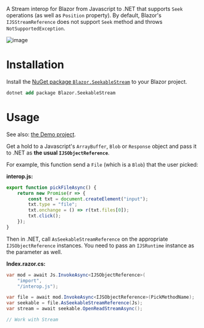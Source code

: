 A Stream interop for Blazor from Javascript to .NET that supports `Seek` operations (as well as `Position` property). By default, Blazor's `IJSStreamReference` does not support `Seek` method and throws `NotSupportedException`.

![image](https://github.com/LukeVApps/Blazor.SeekableStream/assets/6388546/d75a89d3-6d68-4883-877b-eb0453705d4e)

# Installation

Install the [NuGet package `Blazor.SeekableStream`](https://www.nuget.org/packages/Blazor.SeekableStream) to your Blazor project.

```ps
dotnet add package Blazor.SeekableStream
```

# Usage

See also: [the Demo project](https://github.com/LukeVApps/Blazor.SeekableStream/tree/master/Blazor.SeekableStream.Demo).

Get a hold to a Javascript's `ArrayBuffer`, `Blob` or `Response` object and pass it to .NET as **the usual `IJSObjectReference`**.

For example, this function send a `File` (which is a `Blob`) that the user picked:

**interop.js:**
```js
export function pickFileAsync() {
    return new Promise(r => {
        const txt = document.createElement("input");
        txt.type = "file";
        txt.onchange = () => r(txt.files[0]);
        txt.click();
    });
}
```

Then in .NET, call `AsSeekableStreamReference` on the appropriate `IJSObjectReference` instances. You need to pass an `IJSRuntime` instance as the parameter as well.

**Index.razor.cs:**
```cs
var mod = await Js.InvokeAsync<IJSObjectReference>(
    "import",
    "/interop.js");

var file = await mod.InvokeAsync<IJSObjectReference>(PickMethodName);
var seekable = file.AsSeekableStreamReference(Js);
var stream = await seekable.OpenReadStreamAsync();

// Work with Stream
```